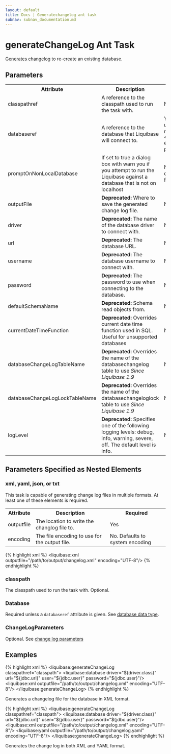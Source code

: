 ```yaml
---
layout: default
title: Docs | Generatechangelog ant task 
subnav: subnav_documentation.md
---
```


# generateChangeLog Ant Task

[Generates changelog](../generating_changelogs.html) to re-create an existing database.

## Parameters

<table>
    <tr>
        <th>Attribute</th>
        <th>Description</th>
        <th>Required</th>
    </tr>
    <tr>
        <td>classpathref</td>
        <td>A reference to the classpath used to run the task with.</td>
        <td>No</td>
    </tr>
    <tr>
        <td>databaseref</td>
        <td>A reference to the database that Liquibase will connect to.</td>
        <td>Yes, unless a nested <code>&lt;database&gt;</code> element is present.</td>
    </tr>
    <tr>
        <td>promptOnNonLocalDatabase</td>
        <td>If set to true a dialog box with warn you if you attempt to run the Liquibase against a database that is not on localhost
        </td>
        <td>No; default is false.</td>
    </tr>
    <tr>
        <td>outputFile</td>
        <td><b>Deprecated:</b> Where to save the generated change log file.</td>
        <td>No</td>
    </tr>
    <tr>
        <td>driver</td>
        <td><b>Deprecated:</b> The name of the database driver to connect with.</td>
        <td>No</td>
    </tr>
    <tr>
        <td>url</td>
        <td><b>Deprecated:</b> The database URL.</td>
        <td>No</td>
    </tr>
    <tr>
        <td>username</td>
        <td><b>Deprecated:</b> The database username to connect with.</td>
        <td>No</td>
    </tr>
    <tr>
        <td>password</td>
        <td><b>Deprecated:</b> The password to use when connecting to the database.</td>
        <td>No</td>
    </tr>
    <tr>
        <td>defaultSchemaName</td>
        <td><b>Deprecated:</b> Schema read objects from.</td>
        <td>No</td>
    </tr>
    <tr>
        <td>currentDateTimeFunction</td>
        <td><b>Deprecated:</b> Overrides current date time function used in SQL. Useful for unsupported databases</td>
        <td>No</td>
    </tr>
    <tr>
        <td>databaseChangeLogTableName</td>
        <td><b>Deprecated:</b> Overrides the name of the databasechangelog table to use <i>Since Liquibase 1.9</i></td>
        <td>No</td>
    </tr>
    <tr>
        <td>databaseChangeLogLockTableName</td>
        <td><b>Deprecated:</b> Overrides the name of the databasechangeloglock table to use <i>Since Liquibase 1.9</i></td>
        <td>No</td>
    </tr>
    <tr>
        <td>logLevel</td>
        <td><b>Deprecated:</b> Specifies one of the following logging levels: debug, info, warning, severe, off. The default level is info.
        </td>
        <td>No</td>
    </tr>
</table>

## Parameters Specified as Nested Elements

### xml, yaml, json, or txt
 
This task is capable of generating change log files in multiple formats. At least one of these elements is required.

<table>
    <tr>
        <th>Attribute</th>
        <th>Description</th>
        <th>Required</th>
    </tr>
    <tr>
        <td>outputfile</td>
        <td>The location to write the changlog file to.</td>
        <td>Yes</td>
    </tr>
    <tr>
        <td>encoding</td>
        <td>The file encoding to use for the output file.</td>
        <td>No. Defaults to system encoding</td>
    </tr>
</table>

{% highlight xml %}
<liquibase:xml outputfile="/path/to/output/changelog.xml" encoding="UTF-8"/>
{% endhighlight %}

### classpath

The classpath used to run the task with. Optional.

### Database

Required unless a `databaseref` attribute is given. See [database data type](./index.html).

### ChangeLogParameters

Optional. See [change log parameters](./index.html)

## Examples

{% highlight xml %}
<liquibase:generateChangeLog classpathref="classpath">
    <liquibase:database driver="${driver.class}" url="${jdbc.url}" user="${jdbc.user}" password="${jdbc.user}"/>
    <liquibase:xml outputfile="/path/to/output/changelog.xml" encoding="UTF-8"/>
</liquibase:generateChangeLog>
{% endhighlight %}

Generates a changelog file for the database in XML format.

{% highlight xml %}
<liquibase:generateChangeLog classpathref="classpath">
    <liquibase:database driver="${driver.class}" url="${jdbc.url}" user="${jdbc.user}" password="${jdbc.user}"/>
    <liquibase:xml outputfile="/path/to/output/changelog.xml" encoding="UTF-8"/>
    <liquibase:yaml outputfile="/path/to/output/changelog.yaml" encoding="UTF-8"/>
</liquibase:generateChangeLog>
{% endhighlight %}

Generates the change log in both XML and YAML format.
